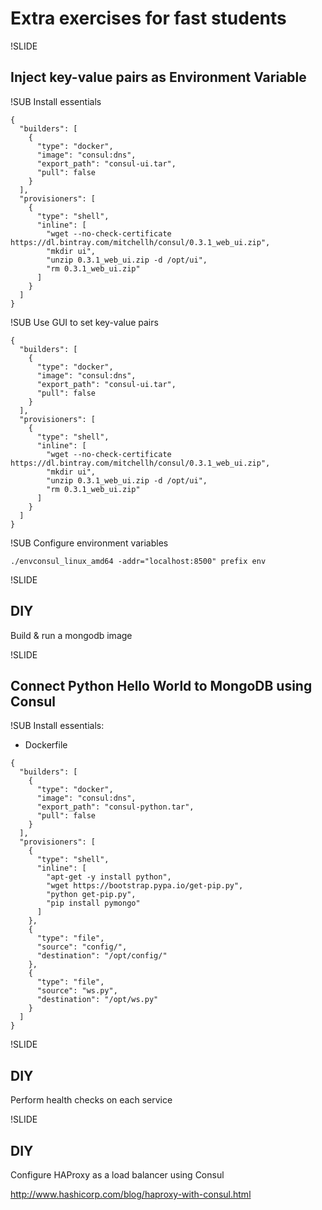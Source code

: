 # Extra exercises for fast students

!SLIDE
## Inject key-value pairs as Environment Variable

!SUB
Install essentials

```
{
  "builders": [
    {
      "type": "docker",
      "image": "consul:dns",
      "export_path": "consul-ui.tar",
      "pull": false
    }
  ],
  "provisioners": [
    {
      "type": "shell",
      "inline": [
        "wget --no-check-certificate https://dl.bintray.com/mitchellh/consul/0.3.1_web_ui.zip",
        "mkdir ui",
        "unzip 0.3.1_web_ui.zip -d /opt/ui",
        "rm 0.3.1_web_ui.zip"
      ]
    }
  ]
}
```

!SUB
Use GUI to set key-value pairs

```
{
  "builders": [
    {
      "type": "docker",
      "image": "consul:dns",
      "export_path": "consul-ui.tar",
      "pull": false
    }
  ],
  "provisioners": [
    {
      "type": "shell",
      "inline": [
        "wget --no-check-certificate https://dl.bintray.com/mitchellh/consul/0.3.1_web_ui.zip",
        "mkdir ui",
        "unzip 0.3.1_web_ui.zip -d /opt/ui",
        "rm 0.3.1_web_ui.zip"
      ]
    }
  ]
}
```

!SUB
Configure environment variables

```
./envconsul_linux_amd64 -addr="localhost:8500" prefix env
```

!SLIDE
## DIY
Build & run a mongodb image

!SLIDE
## Connect Python Hello World to MongoDB using Consul

!SUB
Install essentials:

- Dockerfile
```
{
  "builders": [
    {
      "type": "docker",
      "image": "consul:dns",
      "export_path": "consul-python.tar",
      "pull": false
    }
  ],
  "provisioners": [
    {
      "type": "shell",
      "inline": [
        "apt-get -y install python",
        "wget https://bootstrap.pypa.io/get-pip.py",
        "python get-pip.py",
        "pip install pymongo"
      ]
    },
    {
      "type": "file",
      "source": "config/",
      "destination": "/opt/config/"
    },
    {
      "type": "file",
      "source": "ws.py",
      "destination": "/opt/ws.py"
    }
  ]
}
```

!SLIDE
## DIY

Perform health checks on each service

!SLIDE
## DIY

Configure HAProxy as a load balancer using Consul

http://www.hashicorp.com/blog/haproxy-with-consul.html